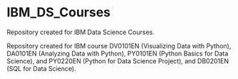 # IBM_DS_Courses
Repository created for IBM Data Science Courses.

Repository created for IBM course DV0101EN (Visualizing Data with Python), DA0101EN (Analyzing Data with Python), PY0101EN (Python Basics for Data Science), and PY0220EN (Python for Data Science Project), and DB0201EN (SQL for Data Science).  
